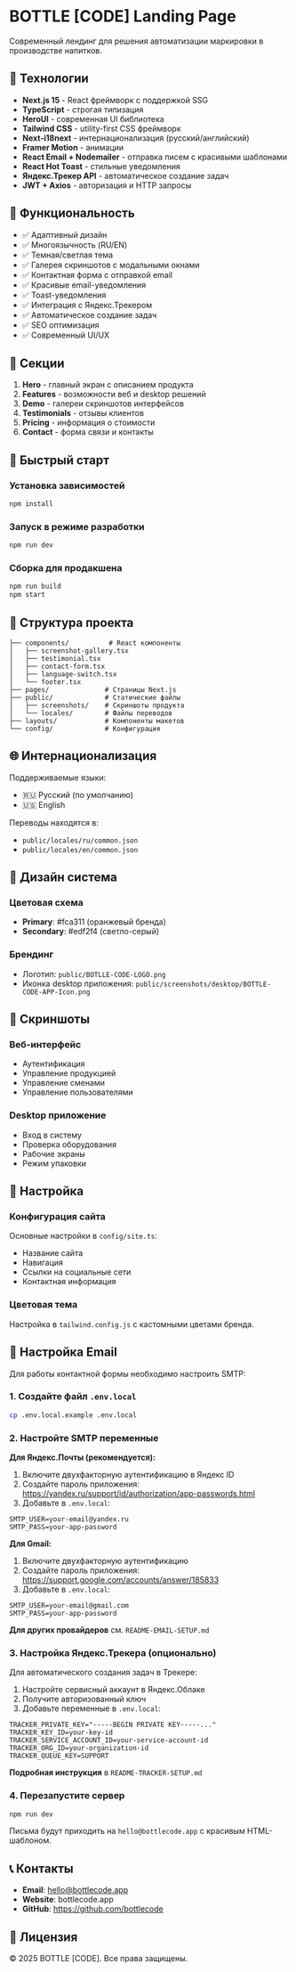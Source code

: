 # BOTTLE [CODE] Landing Page

Современный лендинг для решения автоматизации маркировки в производстве напитков.

## 🚀 Технологии

- **Next.js 15** - React фреймворк с поддержкой SSG
- **TypeScript** - строгая типизация
- **HeroUI** - современная UI библиотека
- **Tailwind CSS** - utility-first CSS фреймворк
- **Next-i18next** - интернационализация (русский/английский)
- **Framer Motion** - анимации
- **React Email + Nodemailer** - отправка писем с красивыми шаблонами
- **React Hot Toast** - стильные уведомления
- **Яндекс.Трекер API** - автоматическое создание задач
- **JWT + Axios** - авторизация и HTTP запросы

## 🌟 Функциональность

- ✅ Адаптивный дизайн
- ✅ Многоязычность (RU/EN)
- ✅ Темная/светлая тема
- ✅ Галерея скриншотов с модальными окнами
- ✅ Контактная форма с отправкой email
- ✅ Красивые email-уведомления
- ✅ Toast-уведомления
- ✅ Интеграция с Яндекс.Трекером
- ✅ Автоматическое создание задач
- ✅ SEO оптимизация
- ✅ Современный UI/UX

## 🎨 Секции

1. **Hero** - главный экран с описанием продукта
2. **Features** - возможности веб и desktop решений
3. **Demo** - галереи скриншотов интерфейсов
4. **Testimonials** - отзывы клиентов
5. **Pricing** - информация о стоимости
6. **Contact** - форма связи и контакты

## 🚀 Быстрый старт

### Установка зависимостей
```bash
npm install
```

### Запуск в режиме разработки
```bash
npm run dev
```

### Сборка для продакшена
```bash
npm run build
npm start
```

## 📁 Структура проекта

```
├── components/          # React компоненты
│   ├── screenshot-gallery.tsx
│   ├── testimonial.tsx
│   ├── contact-form.tsx
│   ├── language-switch.tsx
│   └── footer.tsx
├── pages/              # Страницы Next.js
├── public/             # Статические файлы
│   ├── screenshots/    # Скриншоты продукта
│   └── locales/        # Файлы переводов
├── layouts/            # Компоненты макетов
└── config/             # Конфигурация
```

## 🌐 Интернационализация

Поддерживаемые языки:
- 🇷🇺 Русский (по умолчанию)
- 🇺🇸 English

Переводы находятся в:
- `public/locales/ru/common.json`
- `public/locales/en/common.json`

## 🎨 Дизайн система

### Цветовая схема
- **Primary**: #fca311 (оранжевый бренда)
- **Secondary**: #edf2f4 (светло-серый)

### Брендинг
- Логотип: `public/BOTLLE-CODE-LOGO.png`
- Иконка desktop приложения: `public/screenshots/desktop/BOTTLE-CODE-APP-Icon.png`

## 📱 Скриншоты

### Веб-интерфейс
- Аутентификация
- Управление продукцией
- Управление сменами
- Управление пользователями

### Desktop приложение
- Вход в систему
- Проверка оборудования
- Рабочие экраны
- Режим упаковки

## 🔧 Настройка

### Конфигурация сайта
Основные настройки в `config/site.ts`:
- Название сайта
- Навигация
- Ссылки на социальные сети
- Контактная информация

### Цветовая тема
Настройка в `tailwind.config.js` с кастомными цветами бренда.

## 📧 Настройка Email

Для работы контактной формы необходимо настроить SMTP:

### 1. Создайте файл `.env.local`
```bash
cp .env.local.example .env.local
```

### 2. Настройте SMTP переменные

**Для Яндекс.Почты (рекомендуется):**
1. Включите двухфакторную аутентификацию в Яндекс ID
2. Создайте пароль приложения: https://yandex.ru/support/id/authorization/app-passwords.html
3. Добавьте в `.env.local`:
```
SMTP_USER=your-email@yandex.ru
SMTP_PASS=your-app-password
```

**Для Gmail:**
1. Включите двухфакторную аутентификацию
2. Создайте пароль приложения: https://support.google.com/accounts/answer/185833
3. Добавьте в `.env.local`:
```
SMTP_USER=your-email@gmail.com
SMTP_PASS=your-app-password
```

**Для других провайдеров** см. `README-EMAIL-SETUP.md`

### 3. Настройка Яндекс.Трекера (опционально)

Для автоматического создания задач в Трекере:

1. Настройте сервисный аккаунт в Яндекс.Облаке
2. Получите авторизованный ключ
3. Добавьте переменные в `.env.local`:
```
TRACKER_PRIVATE_KEY="-----BEGIN PRIVATE KEY-----..."
TRACKER_KEY_ID=your-key-id
TRACKER_SERVICE_ACCOUNT_ID=your-service-account-id
TRACKER_ORG_ID=your-organization-id
TRACKER_QUEUE_KEY=SUPPORT
```

**Подробная инструкция** в `README-TRACKER-SETUP.md`

### 4. Перезапустите сервер
```bash
npm run dev
```

Письма будут приходить на `hello@bottlecode.app` с красивым HTML-шаблоном.

## 📞 Контакты

- **Email**: hello@bottlecode.app
- **Website**: bottlecode.app
- **GitHub**: https://github.com/bottlecode

## 📄 Лицензия

© 2025 BOTTLE [CODE]. Все права защищены.

